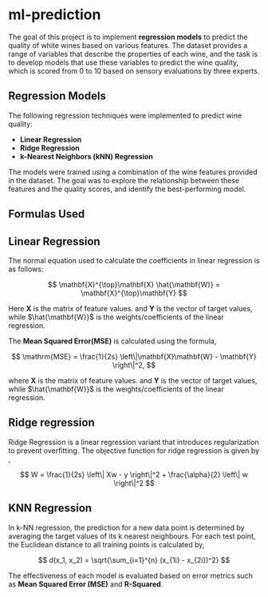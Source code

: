# ml-prediction

The goal of this project is to implement **regression models** to predict the quality of white wines based on various features. The dataset provides a range of variables that describe the properties of each wine, and the task is to develop models that use these variables to predict the wine quality, which is scored from 0 to 10 based on sensory evaluations by three experts.

## Regression Models

The following regression techniques were implemented to predict wine quality:
- **Linear Regression**
- **Ridge Regression**
- **k-Nearest Neighbors (kNN) Regression**

The models were trained using a combination of the wine features provided in the dataset. The goal was to explore the relationship between these features and the quality scores, and identify the best-performing model.

## Formulas Used

## Linear Regression

The normal equation used to calculate the coefficients in linear regression is as follows:

$$ \mathbf{X}^{\top}\mathbf{X} \hat{\mathbf{W}} = \mathbf{X}^{\top}\mathbf{Y} $$

Here $\mathbf{X}$  is the matrix of feature values.
and $\mathbf{Y}$ is the vector of target values, while $\hat{\mathbf{W}}$ is the weights/coefficients of the linear regression.

The **Mean Squared Error(MSE)** is calculated using the formula,

$$ \mathrm{MSE} = \frac{1}{2s} \left\|\mathbf{X}\mathbf{W} - \mathbf{Y} \right\|^2, $$

where $\mathbf{X}$  is the matrix of feature values.
and $\mathbf{Y}$ is the vector of target values, while $\hat{\mathbf{W}}$ is the weights/coefficients of the linear regression.

## Ridge regression

Ridge Regression is a linear regression variant that introduces regularization to prevent overfitting. The objective function for ridge regression is given by ,

$$ W = \frac{1}{2s} \left\| Xw - y \right\|^2 + \frac{\alpha}{2} \left\| w \right\|^2 $$

## KNN Regression

In k-NN regression, the prediction for a new data point is determined by averaging the target values of its k nearest neighbours. For each test point, the Euclidean distance to all training points is calculated by,

$$ d(x_1, x_2) = \sqrt{\sum_{i=1}^{n} (x_{1i} - x_{2i})^2} $$


The effectiveness of each model is evaluated based on error metrics such as **Mean Squared Error (MSE)** and **R-Squared**.
